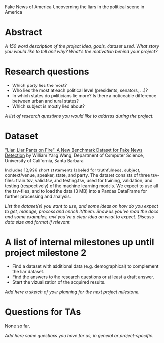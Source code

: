 # 
Fake News of America
Uncoverning the liars in the political scene in America


# Abstract
_A 150 word description of the project idea, goals, dataset used. What story you would like to tell and why? What's the motivation behind your project?_

# Research questions
- Which party lies the most?
- Who lies the most at each political level (presidents, senators, ...)?
- In which states do politicians lie more? Is there a noticeable difference between urban and rural states?
- Which subject is mostly lied about?

_A list of research questions you would like to address during the project._

# Dataset
["Liar, Liar Pants on Fire": A New Benchmark Dataset for Fake News Detection](https://www.cs.ucsb.edu/~william/papers/acl2017.pdf) by William Yang Wang, Department of Computer Science, University of California, Santa Barbara

Includes 12,836 short statements labeled for truthfulness, subject, context/venue, speaker, state, and party.
The dataset consists of three tsv-files: train.tsv, valid.tsv, and testing.tsv, used for training, validation, and testing (respectively) of the machine learning models. We expect to use all the tsv-files, and to load the data (3 MB) into a Pandas DataFrame for further processing and analysis.

_List the dataset(s) you want to use, and some ideas on how do you expect to get, manage, process and enrich it/them. Show us you've read the docs and some examples, and you've a clear idea on what to expect. Discuss data size and format if relevant._

# A list of internal milestones up until project milestone 2
- Find a dataset with additional data (e.g. demographical) to complement the liar dataset.
- Find the answers to the research questions or at least a draft answer.
- Start the vizualization of the acquired results.

_Add here a sketch of your planning for the next project milestone._

# Questions for TAs
None so far.

_Add here some questions you have for us, in general or project-specific._
